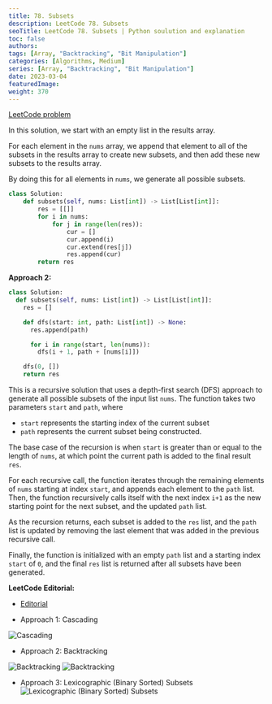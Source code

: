 ```yaml
---
title: 78. Subsets
description: LeetCode 78. Subsets
seoTitle: LeetCode 78. Subsets | Python soulution and explanation
toc: false
authors:
tags: [Array, "Backtracking", "Bit Manipulation"]
categories: [Algorithms, Medium]
series: [Array, "Backtracking", "Bit Manipulation"]
date: 2023-03-04
featuredImage:
weight: 370
---
```


[LeetCode problem](https://leetcode.com/problems/subsets/)

In this solution, we start with an empty list in the results array. 

For each element in the `nums` array, we append that element to all of the subsets in the results array to create new subsets, and then add these new subsets to the results array. 

By doing this for all elements in `nums`, we generate all possible subsets.


```python
class Solution:
    def subsets(self, nums: List[int]) -> List[List[int]]:
        res = [[]]
        for i in nums:
            for j in range(len(res)):
                cur = []
                cur.append(i)
                cur.extend(res[j])
                res.append(cur)
        return res
```

**Approach 2:**

```python
class Solution:
  def subsets(self, nums: List[int]) -> List[List[int]]:
    res = []

    def dfs(start: int, path: List[int]) -> None:
      res.append(path)

      for i in range(start, len(nums)):
        dfs(i + 1, path + [nums[i]])

    dfs(0, [])
    return res
```

This is a recursive solution that uses a depth-first search (DFS) approach to generate all possible subsets of the input list `nums`. The function takes two parameters `start` and `path`, where 
- `start` represents the starting index of the current subset
- `path` represents the current subset being constructed.

The base case of the recursion is when `start` is greater than or equal to the length of `nums`, at which point the current path is added to the final result `res`.

For each recursive call, the function iterates through the remaining elements of `nums` starting at index `start`, and appends each element to the `path` list. Then, the function recursively calls itself with the next index `i+1` as the new starting point for the next subset, and the updated `path` list.

As the recursion returns, each subset is added to the `res` list, and the `path` list is updated by removing the last element that was added in the previous recursive call.

Finally, the function is initialized with an empty `path` list and a starting index `start` of `0`, and the final `res` list is returned after all subsets have been generated.


**LeetCode Editorial:**

- [Editorial](https://leetcode.com/problems/subsets/editorial/)

- Approach 1: Cascading

![Cascading](https://leetcode.com/problems/subsets/Figures/78/recursion.png)

- Approach 2: Backtracking

![Backtracking](https://leetcode.com/problems/subsets/Figures/78/combinations.png)
![Backtracking](https://leetcode.com/problems/subsets/Figures/78/backtracking.png)

- Approach 3: Lexicographic (Binary Sorted) Subsets
![Lexicographic (Binary Sorted) Subsets](https://leetcode.com/problems/subsets/Figures/78/bitmask4.png)
